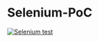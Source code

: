 # Selenium-PoC
[![Selenium test](https://github.com/vaibhavbiradar51/Selenium-PoC/actions/workflows/test.yml/badge.svg)](https://github.com/vaibhavbiradar51/Selenium-PoC/actions/workflows/test.yml)
